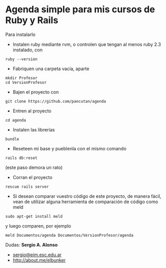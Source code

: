 # Agenda simple para mis cursos de Ruby y Rails

Para instalarlo

- Instalen ruby mediante rvm, o controlen que tengan al menos ruby 2.3 instalado, con
```
ruby --version
```

- Fabriquen una carpeta vacía, aparte
```
mkdir Profesor
cd VersionProfesor
```

- Bajen el proyecto con
```
git clone https://github.com/pancutan/agenda
```
- Entren al proyecto
```
cd agenda
```

- Instalen las librerías
```
bundle
```

- Reseteen mi base y pueblenla con el mismo comando
```
rails db:reset
```
(este paso demora un rato)

- Corran el proyecto
```
rescue rails server
```

- Si desean comparar vuestro código de este proyecto, de manera fácil, vean de utilizar alguna herramienta de comparación de código como meld
```
sudo apt-get install meld
```
y luego comparen, por ejemplo
```
meld Documentos/agenda Documentos/VersionProfesor/agenda
```


Dudas:
**Sergio A. Alonso**
* sergio@eim.esc.edu.ar
* http://about.me/elbunker
